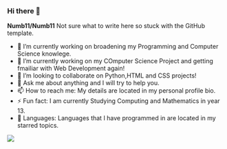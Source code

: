 ### Hi there 👋

**Numb11/Numb11**
Not sure what to write here so stuck with the GitHub template.
- 🔭 I’m currently working on broadening my Programming and Computer Science knowlege.
- 🌱 I’m currently working on my COmputer Science Project and getting fmailiar with Web Development again!
- 👯 I’m looking to collaborate on Python,HTML and CSS projects!
- 💬 Ask me about anything and I will try to help you.
- 📫 How to reach me: My details are located in my personal profile bio.
- ⚡ Fun fact: I am currently Studying Computing and Mathematics in year 13.
- 🛫 Languages: Languages that I have programmed in are located in my starred topics.




<img src = https://www.codewars.com/users/Numb11/badges/large>
